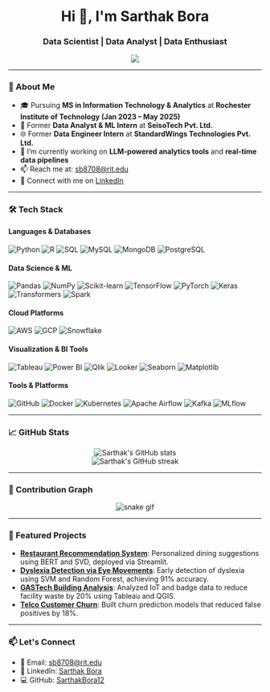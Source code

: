 <h1 align="center">Hi 👋, I'm Sarthak Bora</h1>
<h3 align="center">Data Scientist | Data Analyst | Data Enthusiast</h3>

<p align="center">
  <a href="https://github.com/SarthakBora12">
    <img src="https://readme-typing-svg.herokuapp.com?lines=MS+in+IT+%26+Analytics+@+RIT;Data+Science+%7C+ML+%7C+Visualization;Always+learning+new+things&center=true&width=500&height=50">
  </a>
</p>

---

### 🧠 About Me

- 🎓 Pursuing **MS in Information Technology & Analytics** at **Rochester Institute of Technology (Jan 2023 – May 2025)**
- 💼 Former **Data Analyst & ML Intern** at **SeisoTech Pvt. Ltd.**
- 🌐 Former **Data Engineer Intern** at **StandardWings Technologies Pvt. Ltd.**
- 🔭 I’m currently working on **LLM-powered analytics tools** and **real-time data pipelines**
- 📫 Reach me at: [sb8708@rit.edu](mailto:sb8708@rit.edu)
- 💼 Connect with me on [LinkedIn](https://www.linkedin.com/in/sarthakbora)

---

### 🛠️ Tech Stack

#### Languages & Databases
![Python](https://img.shields.io/badge/Python-3776AB?style=flat&logo=python&logoColor=white)
![R](https://img.shields.io/badge/R-276DC3?style=flat&logo=r&logoColor=white)
![SQL](https://img.shields.io/badge/SQL-4479A1?style=flat&logo=postgresql&logoColor=white)
![MySQL](https://img.shields.io/badge/MySQL-4479A1?style=flat&logo=mysql&logoColor=white)
![MongoDB](https://img.shields.io/badge/MongoDB-47A248?style=flat&logo=mongodb&logoColor=white)
![PostgreSQL](https://img.shields.io/badge/PostgreSQL-336791?style=flat&logo=postgresql&logoColor=white)

#### Data Science & ML
![Pandas](https://img.shields.io/badge/Pandas-150458?style=flat&logo=pandas&logoColor=white)
![NumPy](https://img.shields.io/badge/NumPy-013243?style=flat&logo=numpy&logoColor=white)
![Scikit-learn](https://img.shields.io/badge/Scikit--learn-F7931E?style=flat&logo=scikit-learn&logoColor=white)
![TensorFlow](https://img.shields.io/badge/TensorFlow-FF6F00?style=flat&logo=tensorflow&logoColor=white)
![PyTorch](https://img.shields.io/badge/PyTorch-EE4C2C?style=flat&logo=pytorch&logoColor=white)
![Keras](https://img.shields.io/badge/Keras-D00000?style=flat&logo=keras&logoColor=white)
![Transformers](https://img.shields.io/badge/Transformers-FF6F00?style=flat&logo=transformers&logoColor=white)
![Spark](https://img.shields.io/badge/Spark-E25A1C?style=flat&logo=apache-spark&logoColor=white)

#### Cloud Platforms
![AWS](https://img.shields.io/badge/AWS-232F3E?style=flat&logo=amazon-aws&logoColor=white)
![GCP](https://img.shields.io/badge/GCP-4285F4?style=flat&logo=google-cloud&logoColor=white)
![Snowflake](https://img.shields.io/badge/Snowflake-29B5E8?style=flat&logo=snowflake&logoColor=white)

#### Visualization & BI Tools
![Tableau](https://img.shields.io/badge/Tableau-E97627?style=flat&logo=tableau&logoColor=white)
![Power BI](https://img.shields.io/badge/Power%20BI-F2C811?style=flat&logo=power-bi&logoColor=black)
![Qlik](https://img.shields.io/badge/Qlik-009845?style=flat&logo=qlik&logoColor=white)
![Looker](https://img.shields.io/badge/Looker-4285F4?style=flat&logo=looker&logoColor=white)
![Seaborn](https://img.shields.io/badge/Seaborn-3776AB?style=flat&logo=python&logoColor=white)
![Matplotlib](https://img.shields.io/badge/Matplotlib-11557C?style=flat&logo=python&logoColor=white)

#### Tools & Platforms
![GitHub](https://img.shields.io/badge/GitHub-181717?style=flat&logo=github&logoColor=white)
![Docker](https://img.shields.io/badge/Docker-2496ED?style=flat&logo=docker&logoColor=white)
![Kubernetes](https://img.shields.io/badge/Kubernetes-326CE5?style=flat&logo=kubernetes&logoColor=white)
![Apache Airflow](https://img.shields.io/badge/Apache%20Airflow-017CEE?style=flat&logo=apache-airflow&logoColor=white)
![Kafka](https://img.shields.io/badge/Kafka-231F20?style=flat&logo=apache-kafka&logoColor=white)
![MLflow](https://img.shields.io/badge/MLflow-0194E2?style=flat&logo=mlflow&logoColor=white)

---

### 📈 GitHub Stats

<p align="center">
  <img src="https://github-readme-stats.vercel.app/api?username=SarthakBora12&show_icons=true&theme=radical" alt="Sarthak's GitHub stats" />
  <br/>
  <img src="https://github-readme-streak-stats.herokuapp.com/?user=SarthakBora12&theme=radical" alt="Sarthak's GitHub streak" />
</p>

---

### 🐍 Contribution Graph

<p align="center">
  <img src="https://github.com/SarthakBora12/SarthakBora12/blob/output/github-contribution-grid-snake.svg" alt="snake gif" />
</p>

---

### 📌 Featured Projects

- [**Restaurant Recommendation System**](https://github.com/SarthakBora12/restaurant-recommender): Personalized dining suggestions using BERT and SVD, deployed via Streamlit.
- [**Dyslexia Detection via Eye Movements**](https://github.com/SarthakBora12/dyslexia-detector): Early detection of dyslexia using SVM and Random Forest, achieving 91% accuracy.
- [**GASTech Building Analysis**](https://github.com/SarthakBora12/gastech-analytics): Analyzed IoT and badge data to reduce facility waste by 20% using Tableau and QGIS.
- [**Telco Customer Churn**](https://github.com/SarthakBora12/telco-churn-prediction): Built churn prediction models that reduced false positives by 18%.

---

### 📫 Let's Connect

- 📧 Email: [sb8708@rit.edu](mailto:sb8708@rit.edu)
- 💼 LinkedIn: [Sarthak Bora](https://www.linkedin.com/in/sarthakbora)
- 💻 GitHub: [SarthakBora12](https://github.com/SarthakBora12)
